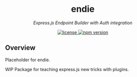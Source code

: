 <h1 align="center">endie</h1>
<p align="center">
  <em>Express.js Endpoint Builder with Auth integration</em>
</p>

<p align="center">
  <a href="https://img.shields.io/badge/License-MIT-green.svg" target="_blank">
    <img src="https://img.shields.io/badge/License-MIT-green.svg" alt="license" />
  </a>
  <a href="https://badge.fury.io/js/endie.svg" target="_blank">
    <img src="https://badge.fury.io/js/endie.svg" alt="npm version" />
  </a>
</p>

## Overview

Placeholder for endie.

WIP Package for teaching express.js new tricks with plugins.